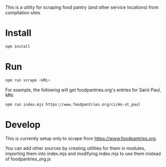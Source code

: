 This is a utility for scraping food pantry (and other service locations) from compilation sites

# Install
```bash
npm install
```

# Run
```bash
npm run scrape <URL>
```

For example, the following will get foodpantries.org's entries for Saint Paul, MN:
```bash
npm run index.mjs https://www.foodpantries.org/ci/mn-st_paul
```

# Develop
This is currently setup only to scrape from https://www.foodpantries.org.

You can add other sources by creating utilities for them in modules, importing them into index.mjs and modifying index.mjs to use them instead of foodpantries_org.js
